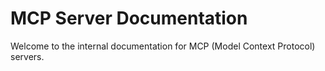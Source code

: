 # MCP Server Documentation
Welcome to the internal documentation for MCP (Model Context Protocol) servers.